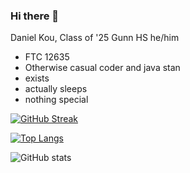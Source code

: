 ### Hi there 👋

Daniel Kou, Class of '25 Gunn HS
he/him

- FTC 12635
- Otherwise casual coder and java stan
- exists
- actually sleeps
- nothing special


[![GitHub Streak](https://github-readme-streak-stats.herokuapp.com?user=sharkree&theme=vue-dark)](https://git.io/streak-stats)

[![Top Langs](https://github-readme-stats.vercel.app/api/top-langs/?username=sharkree&show_icons=true&count_private=true&theme=vue-dark&layout=compact)](https://github.com/anuraghazra/github-readme-stats)
  
![GitHub stats](https://github-readme-stats.vercel.app/api?username=sharkree&show_icons=true&count_private=true&theme=vue-dark)
